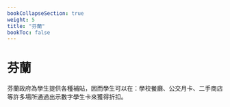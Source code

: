 ```yaml
---
bookCollapseSection: true
weight: 5
title: "芬蘭"
bookToc: false
---
```


# 芬蘭

芬蘭政府為學生提供各種補貼，因而學生可以在：學校餐廳、公交月卡、二手商店等許多場所通過出示數字學生卡來獲得折扣。

